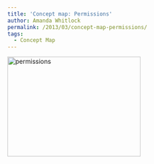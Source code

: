 ```yaml
---
title: 'Concept map: Permissions'
author: Amanda Whitlock
permalink: /2013/03/concept-map-permissions/
tags:
  - Concept Map
---
```

<p><a href="http://teaching.software-carpentry.org/wp-content/uploads/2013/03/permissions.pdf"><a href="http://teaching.software-carpentry.org/wp-content/uploads/2013/03/permissions.png"><img class="alignnone size-medium wp-image-1956" alt="permissions" src="http://teaching.software-carpentry.org/wp-content/uploads/2013/03/permissions-300x225.png" width="300" height="225" /></a><br />
</a></p>
